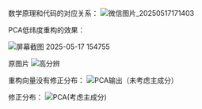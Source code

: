 数学原理和代码的对应关系：
![微信图片_20250517171403](https://github.com/user-attachments/assets/262a1e4d-9e8e-4f84-8b14-2394a3253962)

PCA低纬度重构的效果：

![屏幕截图 2025-05-17 154755](https://github.com/user-attachments/assets/bb924a26-937b-4427-952f-d391566bf416)

原图片
![高分辨](https://github.com/user-attachments/assets/71041956-4c28-482d-92c1-1ea3d85f011a)

重构向量没有修正分布：
![PCA输出（未考虑主成分）](https://github.com/user-attachments/assets/ed9b35ee-1f27-43c5-8a06-190d37b4b23b)

修正分布：
![PCA(考虑主成分)](https://github.com/user-attachments/assets/64093b70-4d34-4185-a263-d9e9cf67c5ae)
